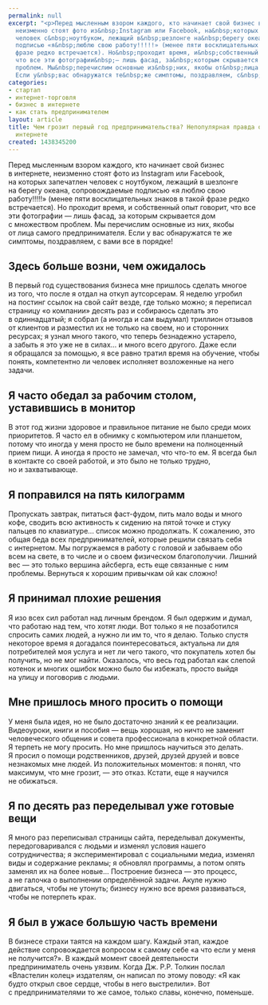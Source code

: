 ```yaml
---
permalink: null
excerpt: "<p>Перед мысленным взором каждого, кто начинает свой бизнес в&nbsp;интернете,
  неизменно стоят фото из&nbsp;Instagram или Facebook, на&nbsp;которых запечатлен
  человек с&nbsp;ноутбуком, лежащий в&nbsp;шезлонге на&nbsp;берегу океана, сопровождаемые
  подписью «я&nbsp;люблю свою работу!!!!!» (менее пяти восклицательных знаков в&nbsp;такой
  фразе редко встречается). Но&nbsp;проходит время, и&nbsp;собственный опыт говорит,
  что все эти фотографии&nbsp;— лишь фасад, за&nbsp;которым скрывается дом с&nbsp;множеством
  проблем. Мы&nbsp;перечислим основные из&nbsp;них, якобы от&nbsp;лица самого предпринимателя.
  Если у&nbsp;вас обнаружатся те&nbsp;же симптомы, поздравляем, с&nbsp;вами все в&nbsp;порядке!</p>"
categories:
- стартап
- интернет-торговля
- бизнес в интернете
- как стать предпринимателем
layout: article
title: Чем грозит первый год предпринимательства? Непопулярная правда о бизнесе в
  интернете
created: 1438345200
---
```

<p>Перед мысленным взором каждого, кто начинает свой бизнес в&nbsp;интернете, неизменно стоят фото из&nbsp;Instagram или Facebook, на&nbsp;которых запечатлен человек с&nbsp;ноутбуком, лежащий в&nbsp;шезлонге на&nbsp;берегу океана, сопровождаемые подписью «я&nbsp;люблю свою работу!!!!!» (менее пяти восклицательных знаков в&nbsp;такой фразе редко встречается). Но&nbsp;проходит время, и&nbsp;собственный опыт говорит, что все эти фотографии&nbsp;— лишь фасад, за&nbsp;которым скрывается дом с&nbsp;множеством проблем. Мы&nbsp;перечислим основные из&nbsp;них, якобы от&nbsp;лица самого предпринимателя. Если у&nbsp;вас обнаружатся те&nbsp;же симптомы, поздравляем, с&nbsp;вами все в&nbsp;порядке!</p>
<h2>Здесь больше возни, чем ожидалось</h2>
<p>В&nbsp;первый год существования бизнеса мне пришлось сделать многое из&nbsp;того, что после я&nbsp;отдал на&nbsp;откуп аутсорсерам. Я&nbsp;неделю угробил на&nbsp;постинг ссылок на&nbsp;свой сайт везде, где только можно; я&nbsp;переписал страницу «о&nbsp;компании» десять раз и&nbsp;собираюсь сделать это в&nbsp;одиннадцатый; я&nbsp;собрал (а&nbsp;иногда и&nbsp;сам выдумал) триллион отзывов от&nbsp;клиентов и&nbsp;разместил их&nbsp;не&nbsp;только на&nbsp;своем, но&nbsp;и&nbsp;сторонних ресурсах; я&nbsp;узнал много такого, что теперь безнадежно устарело, а&nbsp;забыть я&nbsp;это уже не&nbsp;в&nbsp;силах... и&nbsp;много всего другого. Даже если я&nbsp;обращался за&nbsp;помощью, я&nbsp;все равно тратил время на&nbsp;обучение, чтобы понять, компетентно&nbsp;ли человек исполняет возложенные на&nbsp;него задачи.</p>
<h2>Я&nbsp;часто обедал за&nbsp;рабочим столом, уставившись в&nbsp;монитор</h2>
<p>В&nbsp;этот год жизни здоровое и&nbsp;правильное питание не&nbsp;было среди моих приоритетов. Я&nbsp;часто ел&nbsp;в&nbsp;обнимку с&nbsp;компьютером или планшетом, потому что иногда у&nbsp;меня просто не&nbsp;было времени на&nbsp;полноценный прием пищи. А&nbsp;иногда я&nbsp;просто не&nbsp;замечал, что что-то ем. Я&nbsp;всегда был в&nbsp;контакте со&nbsp;своей работой, и&nbsp;это было не&nbsp;только трудно, но&nbsp;и&nbsp;захватывающе. </p>
<h2>Я&nbsp;поправился на&nbsp;пять килограмм</h2>
<p>Пропускать завтрак, питаться фаст-фудом, пить мало воды и&nbsp;много кофе, сводить всю активность к&nbsp;сидению на&nbsp;пятой точке и&nbsp;стуку пальцев по&nbsp;клавиатуре... список можно продолжать. К&nbsp;сожалению, это общая беда всех предпринимателей, которые решили связать себя с&nbsp;интернетом. Мы&nbsp;погружаемся в&nbsp;работу с&nbsp;головой и&nbsp;забываем обо всем на&nbsp;свете, в&nbsp;то&nbsp;числе и&nbsp;о&nbsp;своем физическом благополучии. Лишний вес&nbsp;— это только вершина айсберга, есть еще связанные с&nbsp;ним проблемы. Вернуться к&nbsp;хорошим привычкам ой&nbsp;как сложно!</p>
<h2>Я&nbsp;принимал плохие решения</h2>
<p>Я&nbsp;изо всех сил работал над личным брендом. Я&nbsp;был одержим и&nbsp;думал, что работаю над тем, что хотят люди. Вот только я&nbsp;не&nbsp;позаботился спросить самих людей, а&nbsp;нужно&nbsp;ли им&nbsp;то, что я&nbsp;делаю. Только спустя некоторое время я&nbsp;догадался поинтересоваться, актуальна&nbsp;ли для потребителей моя услуга и&nbsp;нет&nbsp;ли чего такого, что покупатель хотел&nbsp;бы получить, но&nbsp;не&nbsp;мог найти. Оказалось, что весь год работал как слепой котенок и&nbsp;многих ошибок можно было&nbsp;бы избежать, просто выйдя на&nbsp;улицу и&nbsp;поговорив с&nbsp;людьми.</p>
<h2>Мне пришлось много просить о&nbsp;помощи</h2>
<p>У&nbsp;меня была идея, но&nbsp;не&nbsp;было достаточно знаний к&nbsp;ее&nbsp;реализации. Видеоуроки, книги и&nbsp;пособия&nbsp;— вещь хорошая, но&nbsp;ничто не&nbsp;заменит человеческого общения и&nbsp;совета профессионала в&nbsp;конкретной области. Я&nbsp;терпеть не&nbsp;могу просить. Но&nbsp;мне пришлось научиться это делать. Я&nbsp;просил о&nbsp;помощи родственников, друзей, друзей друзей и&nbsp;вовсе незнакомых мне людей. Из&nbsp;положительных моментов: я&nbsp;понял, что максимум, что мне грозит,&nbsp;— это отказ. Кстати, еще я&nbsp;научился не&nbsp;обижаться.</p>
<h2>Я&nbsp;по&nbsp;десять раз переделывал уже готовые вещи</h2>
<p>Я&nbsp;много раз переписывал страницы сайта, переделывал документы, передоговаривался с&nbsp;людьми и&nbsp;изменял условия нашего сотрудничества; я&nbsp;экспериментировал с&nbsp;социальными медиа, изменял виды и&nbsp;содержание рекламы; я&nbsp;обновлял программы, а&nbsp;потом опять заменял их&nbsp;на&nbsp;более новые... Построение бизнеса&nbsp;— это процесс, а&nbsp;не&nbsp;галочка о&nbsp;выполнении определённой задачи. Акуле нужно двигаться, чтобы не&nbsp;утонуть; бизнесу нужно все время развиваться, чтобы не&nbsp;потерпеть крах. </p>
<h2>Я&nbsp;был в&nbsp;ужасе большую часть времени</h2>
<p>В&nbsp;бизнесе страхи таятся на&nbsp;каждом шагу. Каждый этап, каждое действие сопровождается вопросом к&nbsp;самому себе «а&nbsp;что если у&nbsp;меня не&nbsp;получится?». В&nbsp;каждый момент своей деятельности предприниматель очень уязвим. Когда Дж. Р.Р. Толкин послал «Властелин колец» издателям, он&nbsp;написал по&nbsp;этому поводу: «Я&nbsp;как будто открыл свое сердце, чтобы в&nbsp;него выстрелили». Вот с&nbsp;предпринимателями то&nbsp;же самое, только славы, конечно, поменьше.</p>
